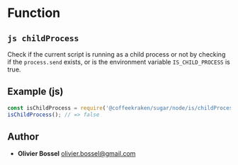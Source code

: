 
# Function


## ```js childProcess ```


Check if the current script is running as a child process or not by checking if the ```process.send``` exists, or is the environment variable ```IS_CHILD_PROCESS``` is true.



## Example (js)

```js
const isChildProcess = require('@coffeekraken/sugar/node/is/childProcess');
isChildProcess(); // => false
```


## Author
- **Olivier Bossel** <a href="mailto:olivier.bossel@gmail.com">olivier.bossel@gmail.com</a> 



